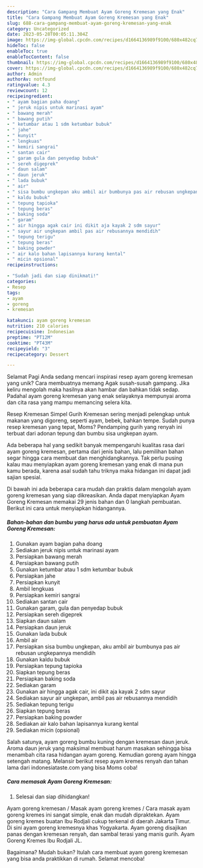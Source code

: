 ```yaml
---
description: "Cara Gampang Membuat Ayam Goreng Kremesan yang Enak"
title: "Cara Gampang Membuat Ayam Goreng Kremesan yang Enak"
slug: 688-cara-gampang-membuat-ayam-goreng-kremesan-yang-enak
category: Uncategorized
date: 2023-05-28T00:05:11.304Z
image: https://img-global.cpcdn.com/recipes/d1664136989f9100/680x482cq70/ayam-goreng-kremesan-foto-resep-utama.jpg
hideToc: false
enableToc: true
enableTocContent: false
thumbnail: https://img-global.cpcdn.com/recipes/d1664136989f9100/680x482cq70/ayam-goreng-kremesan-foto-resep-utama.jpg
cover: https://img-global.cpcdn.com/recipes/d1664136989f9100/680x482cq70/ayam-goreng-kremesan-foto-resep-utama.jpg
author: Admin
authorAv: notfound
ratingvalue: 4.3
reviewcount: 12
recipeingredient:
- " ayam bagian paha doang"
- " jeruk nipis untuk marinasi ayam"
- " bawang merah"
- " bawang putih"
- " ketumbar atau 1 sdm ketumbar bubuk"
- " jahe"
- " kunyit"
- " lengkuas"
- " kemiri sangrai"
- " santan cair"
- " garam gula dan penyedap bubuk"
- " sereh digeprek"
- " daun salam"
- " daun jeruk"
- " lada bubuk"
- " air"
- " sisa bumbu ungkepan aku ambil air bumbunya pas air rebusan ungkepannya mendidih"
- " kaldu bubuk"
- " tepung tapioka"
- " tepung beras"
- " baking soda"
- " garam"
- " air hingga agak cair ini dikit aja kayak 2 sdm sayur"
- " sayur air ungkepan ambil pas air rebusannya mendidih"
- " tepung terigu"
- " tepung beras"
- " baking powder"
- " air kalo bahan lapisannya kurang kental"
- " micin opsional"
recipeinstructions:

- "Sudah jadi dan siap dinikmati!"
categories:
- Resep
tags:
- ayam
- goreng
- kremesan

katakunci: ayam goreng kremesan 
nutrition: 210 calories
recipecuisine: Indonesian
preptime: "PT12M"
cooktime: "PT43M"
recipeyield: "3"
recipecategory: Dessert

---
```



Selamat Pagi Anda sedang mencari inspirasi resep ayam goreng kremesan yang unik? Cara membuatnya memang Agak susah-susah gampang. Jika keliru mengolah maka hasilnya akan hambar dan bahkan tidak sedap. Padahal ayam goreng kremesan yang enak selayaknya mempunyai aroma dan cita rasa yang mampu memancing selera kita.


Resep Kremesan Simpel Gurih Kremesan sering menjadi pelengkap untuk makanan yang digoreng, seperti ayam, bebek, bahkan tempe. Sudah punya resep kremesan yang tepat, Moms? Pendamping gurih yang renyah ini terbuat dari adonan tepung dan bumbu sisa ungkepan ayam.

Ada beberapa hal yang sedikit banyak mempengaruhi kualitas rasa dari ayam goreng kremesan, pertama dari jenis bahan, lalu pemilihan bahan segar hingga cara membuat dan menghidangkannya. Tak perlu pusing kalau mau menyiapkan ayam goreng kremesan yang enak di mana pun kamu berada, karena asal sudah tahu triknya maka hidangan ini dapat jadi sajian spesial.


Di bawah ini ada beberapa cara mudah dan praktis dalam mengolah ayam goreng kremesan yang siap dikreasikan. Anda dapat menyiapkan Ayam Goreng Kremesan memakai 29 jenis bahan dan 0 langkah pembuatan. Berikut ini cara untuk menyiapkan hidangannya.

<!--inarticleads1-->

##### Bahan-bahan dan bumbu yang harus ada untuk pembuatan Ayam Goreng Kremesan:

1. Gunakan  ayam bagian paha doang
1. Sediakan  jeruk nipis untuk marinasi ayam
1. Persiapkan  bawang merah
1. Persiapkan  bawang putih
1. Gunakan  ketumbar atau 1 sdm ketumbar bubuk
1. Persiapkan  jahe
1. Persiapkan  kunyit
1. Ambil  lengkuas
1. Persiapkan  kemiri sangrai
1. Sediakan  santan cair
1. Gunakan  garam, gula dan penyedap bubuk
1. Persiapkan  sereh digeprek
1. Siapkan  daun salam
1. Persiapkan  daun jeruk
1. Gunakan  lada bubuk
1. Ambil  air
1. Persiapkan  sisa bumbu ungkepan, aku ambil air bumbunya pas air rebusan ungkepannya mendidih
1. Gunakan  kaldu bubuk
1. Persiapkan  tepung tapioka
1. Siapkan  tepung beras
1. Persiapkan  baking soda
1. Sediakan  garam
1. Gunakan  air hingga agak cair, ini dikit aja kayak 2 sdm sayur
1. Sediakan  sayur air ungkepan, ambil pas air rebusannya mendidih
1. Sediakan  tepung terigu
1. Siapkan  tepung beras
1. Persiapkan  baking powder
1. Sediakan  air kalo bahan lapisannya kurang kental
1. Sediakan  micin (opsional)


Salah satunya, ayam goreng bumbu kuning dengan kremesan daun jeruk. Aroma daun jeruk yang maksimal membuat harum masakan sehingga bisa menambah cita rasa hidangan ayam goreng. Kemudian goreng ayam hingga setengah matang. Melansir berikut resep ayam kremes renyah dan tahan lama dari indonesiataste.com yang bisa Moms coba! 

<!--inarticleads2-->

##### Cara memasak Ayam Goreng Kremesan:


1. Selesai dan siap dihidangkan!

Ayam goreng kremesan / Masak ayam goreng kremes / Cara masak ayam goreng kremes ini sangat simple, enak dan mudah dipraktekan. Ayam goreng kremes buatan Ibu Rodjali cukup terkenal di daerah Jakarta Timur. Di sini ayam goreng kremesnya khas Yogyakarta. Ayam goreng disajikan panas dengan kremesan renyah, dan sambal terasi yang manis gurih. Ayam Goreng Kremes Ibu Rodjali JL. 

Bagaimana? Mudah bukan? Itulah cara membuat ayam goreng kremesan yang bisa anda praktikkan di rumah. Selamat mencoba!

